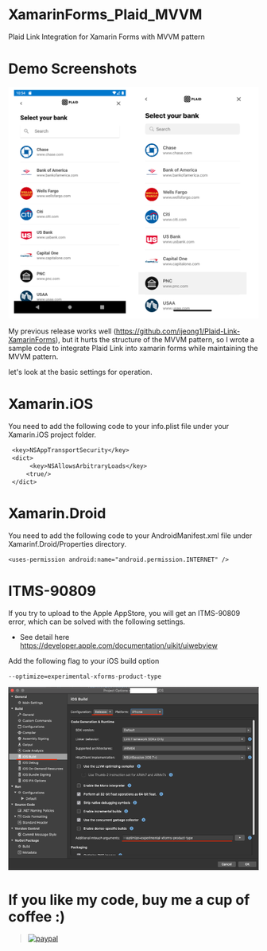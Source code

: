 # XamarinForms_Plaid_MVVM
 Plaid Link Integration for Xamarin Forms with MVVM pattern

# Demo Screenshots
![Demo](https://github.com/ijeong1/XamarinForms_Plaid_MVVM/blob/main/screenshot.png)

My previous release works well (https://github.com/ijeong1/Plaid-Link-XamarinForms), but it hurts the structure of the MVVM pattern, so I wrote a sample code to integrate Plaid Link into xamarin forms while maintaining the MVVM pattern.


let's look at the basic settings for operation.

# Xamarin.iOS
You need to add the following code to your info.plist file under your Xamarin.iOS project folder.
```
 <key>NSAppTransportSecurity</key>
 <dict>
      <key>NSAllowsArbitraryLoads</key>
     <true/>
 </dict>
```

# Xamarin.Droid
You need to add the following code to your AndroidManifest.xml file under Xamarinf.Droid/Properties directory.
```
<uses-permission android:name="android.permission.INTERNET" />
```

# ITMS-90809
If you try to upload to the Apple AppStore, you will get an ITMS-90809 error, which can be solved with the following settings.
- See detail here  https://developer.apple.com/documentation/uikit/uiwebview

Add the following flag to your iOS build option
```
--optimize=experimental-xforms-product-type
```
![BuildOption](https://github.com/ijeong1/Plaid-Link-XamarinForms/blob/master/BuildOption.png)

# If you like my code, buy me a cup of coffee :)
> [![paypal](https://www.paypalobjects.com/en_US/i/btn/btn_donateCC_LG.gif)](https://www.paypal.com/cgi-bin/webscr?cmd=_donations&business=G3F8F88VVYKRY&currency_code=USD&source=url)
